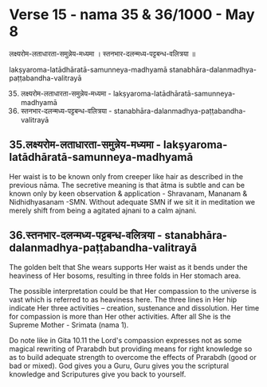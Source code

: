 # Verse 15 - nama 35 & 36/1000 - May 8 

लक्ष्यरोम-लताधारता-समुन्नेय-मध्यमा ।
स्तनभार-दलन्मध्य-पट्टबन्ध-वलित्रया ॥ 

lakṣyaroma-latādhāratā-samunneya-madhyamā 
stanabhāra-dalanmadhya-paṭṭabandha-valitrayā 

35. लक्ष्यरोम-लताधारता-समुन्नेय-मध्यमा - lakṣyaroma-latādhāratā-samunneya-madhyamā 
36. स्तनभार-दलन्मध्य-पट्टबन्ध-वलित्रया  - stanabhāra-dalanmadhya-paṭṭabandha-valitrayā 

## 35.लक्ष्यरोम-लताधारता-समुन्नेय-मध्यमा - lakṣyaroma-latādhāratā-samunneya-madhyamā

Her waist is to be known only from creeper like hair as described in the previous nāma. The secretive meaning is that ātma is subtle and can be known only by keen observation & application - Shravanam, Mananam & Nidhidhyasanam -SMN. Without adequate SMN if we sit it in meditation we merely shift from being a agitated ajnani to a calm ajnani. 

## 36.स्तनभार-दलन्मध्य-पट्टबन्ध-वलित्रया  - stanabhāra-dalanmadhya-paṭṭabandha-valitrayā

The golden belt that She wears supports Her waist as it bends under the heaviness of Her bosoms, resulting in three folds in Her stomach area.

The possible interpretation could be that Her compassion to the universe is vast which is referred to as heaviness here. The three lines in Her hip indicate Her three activities – creation, sustenance and dissolution. Her time for compassion is more than Her other activities. After all She is the Supreme Mother - Srimata (nama 1). 

Do note like in Gita 10.11 the Lord's compassion expresses not as some magical rewriting of Prarabdh but providing means for right knowledge so as to build adequate strength to overcome the effects of Prarabdh (good or bad or mixed). God gives you a Guru, Guru gives you the scriptural knowledge and Scriputures give you back to yourself.
